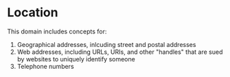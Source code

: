 # Location

This domain includes concepts for:

1. Geographical addresses, inlcuding street and postal addresses
2. Web addresses, including URLs, URIs, and other "handles" that are sued by websites to uniquely identify someone 
3. Telephone numbers
